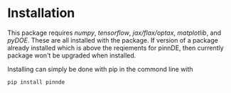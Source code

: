 # Installation

This package requires *numpy*, *tensorflow*, *jax/flax/optax*, *matplotlib*, and *pyDOE*. These 
are all installed with the package. If version of a package already installed which is above the reqiements
for pinnDE, then currently package won't be upgraded when installed.

Installing can simply be done with pip in the commond line with

    pip install pinnde